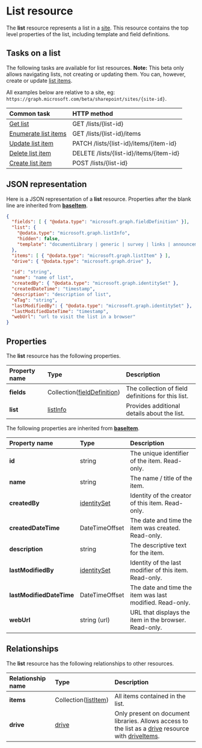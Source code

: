 # List resource

The **list** resource represents a list in a [site][].
This resource contains the top level properties of the list, including template and field definitions.

## Tasks on a list

The following tasks are available for list resources.
**Note:** This beta only allows navigating lists, not creating or updating them.
You can, however, create or update [list items][listItem].

All examples below are relative to a site, eg: `https://graph.microsoft.com/beta/sharepoint/sites/{site-id}`.

| Common task              | HTTP method
|:-------------------------|:------------------------------
| [Get list][]             | GET /lists/{list-id}
| [Enumerate list items][] | GET /lists/{list-id}/items
| [Update list item][]     | PATCH /lists/{list-id}/items/{item-id}
| [Delete list item][]     | DELETE /lists/{list-id}/items/{item-id}
| [Create list item][]     | POST /lists/{list-id}

[Get list]: ../api/list_get.md
[Enumerate list items]: ../api/listItems_list.md
[Update list item]: ../api/listItem_update.md
[Delete list item]: ../api/listItem_delete.md
[Create list item]: ../api/listItem_create.md

## JSON representation

Here is a JSON representation of a **list** resource.
Properties after the blank line are inherited from **[baseItem][]**.
<!-- { "blockType": "resource", "@odata.type": "microsoft.graph.list",
       "keyProperty": "id", "optionalProperties": [ "items", "drive"] } -->

```json
{
  "fields": [ { "@odata.type": "microsoft.graph.fieldDefinition" }],
  "list": {
    "@odata.type": "microsoft.graph.listInfo",
    "hidden": false,
    "template": "documentLibrary | generic | survey | links | announcements | contacts ..."
  },
  "items": [ { "@odata.type": "microsoft.graph.listItem" } ],
  "drive": { "@odata.type": "microsoft.graph.drive" },

  "id": "string",
  "name": "name of list",
  "createdBy": { "@odata.type": "microsoft.graph.identitySet" },
  "createdDateTime": "timestamp",
  "description": "description of list",
  "eTag": "string",
  "lastModifiedBy": { "@odata.type": "microsoft.graph.identitySet" },
  "lastModifiedDateTime": "timestamp",
  "webUrl": "url to visit the list in a browser"
}
```

## Properties

The **list** resource has the following properties.

| Property name | Type                            | Description
|:--------------|:--------------------------------|:---------------------------
| **fields**    | Collection([fieldDefinition][]) | The collection of field definitions for this list.
| **list**      | [listInfo][]                    | Provides additional details about the list.

The following properties are inherited from **[baseItem][]**.

| Property name            | Type             | Description
|:-------------------------|:-----------------|:-------------------------------
| **id**                   | string           | The unique identifier of the item. Read-only.
| **name**                 | string           | The name / title of the item.
| **createdBy**            | [identitySet][]  | Identity of the creator of this item. Read-only.
| **createdDateTime**      | DateTimeOffset   | The date and time the item was created. Read-only.
| **description**          | string           | The descriptive text for the item.
| **lastModifiedBy**       | [identitySet][]  | Identity of the last modifier of this item. Read-only.
| **lastModifiedDateTime** | DateTimeOffset   | The date and time the item was last modified. Read-only.
| **webUrl**               | string (url)     | URL that displays the item in the browser. Read-only.

## Relationships

The **list** resource has the following relationships to other resources.

| Relationship name | Type                     | Description
|:------------------|:-------------------------|:------------------------------
| **items**         | Collection([listItem][]) | All items contained in the list.
| **drive**         | [drive][]                | Only present on document libraries. Allows access to the list as a [drive][] resource with [driveItems][driveItem].

[baseItem]: baseItem.md
[drive]: drive.md
[driveItem]: driveItem.md
[fieldDefinition]: fieldDefinition.md
[identitySet]: identitySet.md
[listInfo]: listInfo.md
[listItem]: listItem.md
[site]: site.md

<!-- {
  "type": "#page.annotation",
  "description": "",
  "keywords": "",
  "section": "documentation",
  "tocPath": "Resources/Lists",
  "tocBookmarks": {
    "Lists": "#"
  }
} -->
